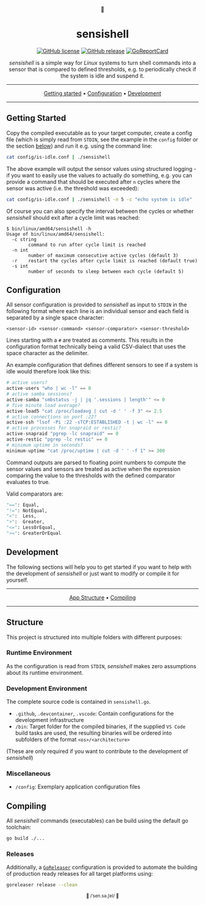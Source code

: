 <!-- markdownlint-configure-file {
  "MD013": false,
  "MD033": false,
  "MD041": false
} -->

<div align="center">

:shell:

# sensishell

[![GitHub license](https://badgen.net/github/license/dulli/sensishell)](https://github.com/dulli/sensishell/blob/master/LICENSE)
[![GitHub release](https://img.shields.io/github/release/dulli/sensishell.svg)](https://github.com/dulli/sensishell/releases/)
[![GoReportCard](https://goreportcard.com/badge/github.com/dulli/sensishell)](https://goreportcard.com/report/github.com/dulli/sensishell)

_sensishell_ is a simple way for _Linux_ systems to turn shell commands into a sensor that is compared to defined thresholds, e.g. to periodically check if the system is idle and suspend it.

---

[Getting started](#getting-started) •
[Configuration](#configuration) •
[Development](#development)

---

</div>

## Getting Started

Copy the compiled executable as to your target computer, create a config file (which is simply read from `STDIN`, see the example in the `config` folder or the section [below](#configuration)) and run it e.g. using the command line:

```bash
cat config/is-idle.conf | ./sensishell
```

The above example will output the sensor values using structured logging - if you want to easily use the values to actually do something, e.g. you can provide a command that should be executed after `n` cycles where the sensor was active (i.e. the threshold was exceeded):

```bash
cat config/is-idle.conf | ./sensishell -n 5 -c "echo system is idle"
```

Of course you can also specify the interval between the cycles or whether _sensishell_ should exit after a cycle limit was reached:

```console
$ bin/linux/amd64/sensishell -h
Usage of bin/linux/amd64/sensishell:
  -c string
        command to run after cycle limit is reached
  -n int
        number of maximum consecutive active cycles (default 3)
  -r    restart the cycles after cycle limit is reached (default true)
  -s int
        number of seconds to sleep between each cycle (default 5)
```

## Configuration

All sensor configuration is provided to _sensishell_ as input to `STDIN` in the following format where each line is an individual sensor and each field is separated by a single space character:

```
<sensor-id> <sensor-command> <sensor-comparator> <sensor-threshold>
```

Lines starting with a `#` are treated as comments. This results in the configuration format technically being a valid CSV-dialect that uses the space character as the delimiter.

An example configuration that defines different sensors to see if a system is idle would therefore look like this:

```python
# active users?
active-users "who | wc -l" == 0
# active samba sessions?
active-samba "smbstatus -j | jq '.sessions | length'" <= 0
# five minute load average?
active-load5 "cat /proc/loadavg | cut -d ' ' -f 3" <= 2.5
# active connections on port :22?
active-ssh "lsof -Pi :22 -sTCP:ESTABLISHED -t | wc -l" == 0
# active processes for snapraid or restic?
active-snapraid "pgrep -lc snapraid" == 0
active-restic "pgrep -lc restic" == 0
# minimum uptime in seconds?
minimum-uptime "cat /proc/uptime | cut -d ' ' -f 1" >= 300
```
Command outputs are parsed to floating point numbers to compute the sensor values and sensors are treated as active when the expression comparing the value to the thresholds with the defined comparator evaluates to true.

Valid comparators are:
```python
"==": Equal,
"!=": NotEqual,
"<":  Less,
">":  Greater,
"<=": LessOrEqual,
">=": GreaterOrEqual
```

<!-- if you are looking at the source of this readme, please note that while the above code blocks are syntax highlighted as Python, it does in fact need to be valid CSV as stated above; Python just fits the required highlight pretty good by coincidence  -->

## Development

The following sections will help you to get started if you want to help with the development of _sensishell_ or just want to modify or compile it for yourself.

<div align="center">

---

[App Structure](#structure) •
[Compiling](#compiling)

---

</div>

## Structure

This project is structured into multiple folders with different purposes:

### Runtime Environment

As the configuration is read from `STDIN`, _sensishell_ makes zero assumptions about its runtime environment.

### Development Environment

The complete source code is contained in `sensishell.go`.

- `.github`, `.devcontainer`, `.vscode`: Contain configurations for the development infrastructure
- `/bin`: Target folder for the compiled binaries, if the supplied `VS Code` build tasks are used, the resulting binaries will be ordered into subfolders of the format `<os>/<architecture>`

(These are only required if you want to contribute to the development of _sensishell_)

### Miscellaneous

- `/config`: Exemplary application configuration files
<!-- - `/docs`: Assets that contain or support the project's documentation -->

## Compiling

All _sensishell_ commands (executables) can be build using the default go toolchain:

```bash
go build ./...
```

### Releases

Additionally, a [`GoReleaser`](https://goreleaser.com/) configuration is provided to automate the building of production ready releases for all target platforms using:

```bash
goreleaser release --clean
```

<div align="center">
<small>

:shell: /ˈsen.sə.ʃel/ :shell:

</small>
</div>
